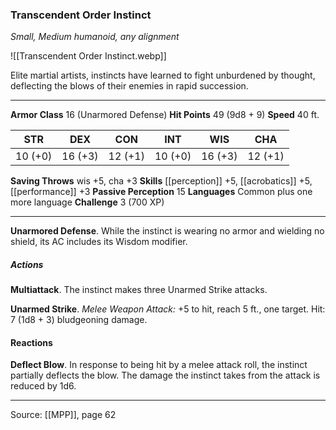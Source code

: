 ### Transcendent Order Instinct
_Small, Medium humanoid, any alignment_

![[Transcendent Order Instinct.webp]]

Elite martial artists, instincts have learned to fight unburdened by thought, deflecting the blows of their enemies in rapid succession.




---

**Armor Class** 16 (Unarmored Defense)
**Hit Points** 49 (9d8 + 9)
**Speed** 40 ft.

| STR     | DEX     | CON     | INT     | WIS     | CHA     |
|---------|---------|---------|---------|---------|---------|
| 10 (+0) | 16 (+3) | 12 (+1) | 10 (+0) | 16 (+3) | 12 (+1) |

**Saving Throws** wis +5, cha +3
**Skills** [[perception]] +5, [[acrobatics]] +5, [[performance]] +3
**Passive Perception** 15
**Languages** Common plus one more language
**Challenge** 3 (700 XP)

---

**Unarmored Defense**. While the instinct is wearing no armor and wielding no shield, its AC includes its Wisdom modifier.

##### Actions
**Multiattack**. The instinct makes three Unarmed Strike attacks.

**Unarmed Strike**. _Melee Weapon Attack:_ +5 to hit, reach 5 ft., one target. Hit: 7 (1d8 + 3) bludgeoning damage.

#### Reactions
**Deflect Blow**. In response to being hit by a melee attack roll, the instinct partially deflects the blow. The damage the instinct takes from the attack is reduced by 1d6.


---

Source: [[MPP]], page 62